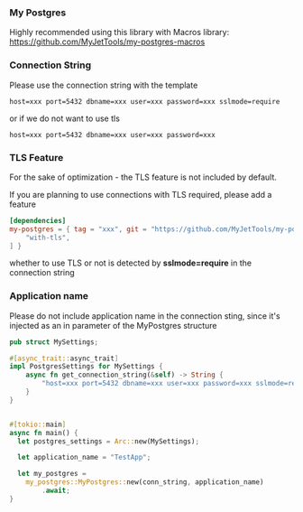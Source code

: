 ### My Postgres
Highly recommended using this library with Macros library: https://github.com/MyJetTools/my-postgres-macros

### Connection String

Please use the connection string with the template

```
host=xxx port=5432 dbname=xxx user=xxx password=xxx sslmode=require
```

or if we do not want to use tls
```
host=xxx port=5432 dbname=xxx user=xxx password=xxx
```

### TLS Feature

For the sake of optimization - the TLS feature is not included by default.

If you are planning to use connections with TLS required, please add a feature

```toml
[dependencies]
my-postgres = { tag = "xxx", git = "https://github.com/MyJetTools/my-postgres.git", features = [
    "with-tls",
] }
```
whether to use TLS or not is detected by **sslmode=require** in the connection string



### Application name

Please do not include application name in the connection sting, since it's injected as an in parameter of the MyPostgres structure

```rust
pub struct MySettings;

#[async_trait::async_trait]
impl PostgresSettings for MySettings {
    async fn get_connection_string(&self) -> String {
        "host=xxx port=5432 dbname=xxx user=xxx password=xxx sslmode=require".to_string()
    }
}


#[tokio::main]
async fn main() {
  let postgres_settings = Arc::new(MySettings);

  let application_name = "TestApp";

  let my_postgres =
    my_postgres::MyPostgres::new(conn_string, application_name)
        .await;
}

```